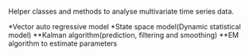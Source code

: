 Helper classes and methods to analyse multivariate time series data.

*Vector auto regressive model
*State space model(Dynamic statistical model)
**Kalman algorithm(prediction, filtering and smoothing)
**EM algorithm to estimate parameters
